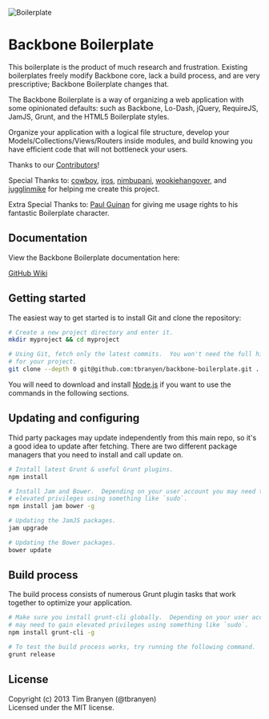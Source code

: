 ![Boilerplate](https://github.com/tbranyen/backbone-boilerplate/raw/assets/header.png)

Backbone Boilerplate
====================

This boilerplate is the product of much research and frustration.  Existing
boilerplates freely modify Backbone core, lack a build process, and are very
prescriptive; Backbone Boilerplate changes that.

The Backbone Boilerplate is a way of organizing a web application with some
opinionated defaults: such as Backbone, Lo-Dash, jQuery, RequireJS, JamJS,
Grunt, and the HTML5 Boilerplate styles.

Organize your application with a logical file structure, develop your
Models/Collections/Views/Routers inside modules, and build knowing you have
efficient code that will not bottleneck your users.

Thanks to our
[Contributors](https://github.com/tbranyen/backbone-boilerplate/contributors)!

Special Thanks to: [cowboy](http://github.com/cowboy),
[iros](http://github.com/iros), [nimbupani](http://github.com/nimbupani),
[wookiehangover](http://github.com/wookiehangover), and
[jugglinmike](http://github.com/jugglinmike) for helping me create this project.

Extra Special Thanks to: [Paul Guinan](http://bigredhair.com/work/paul.html)
for giving me usage rights to his fantastic Boilerplate character.

## Documentation ##

View the Backbone Boilerplate documentation here:

[GitHub Wiki](https://github.com/tbranyen/backbone-boilerplate/wiki)

## Getting started ##

The easiest way to get started is to install Git and clone the repository:

``` bash
# Create a new project directory and enter it.
mkdir myproject && cd myproject

# Using Git, fetch only the latest commits.  You won't need the full history
# for your project.
git clone --depth 0 git@github.com:tbranyen/backbone-boilerplate.git .
```

You will need to download and install [Node.js](http://nodejs.org/) if you want
to use the commands in the following sections.

## Updating and configuring ##

Thid party packages may update independently from this main repo, so it's a
good idea to update after fetching.  There are two different package managers
that you need to install and call update on.

``` bash
# Install latest Grunt & useful Grunt plugins.
npm install

# Install Jam and Bower.  Depending on your user account you may need to gain
# elevated privileges using something like `sudo`.
npm install jam bower -g

# Updating the JamJS packages.
jam upgrade

# Updating the Bower packages.
bower update
```

## Build process ##

The build process consists of numerous Grunt plugin tasks that work together
to optimize your application.

``` bash
# Make sure you install grunt-cli globally.  Depending on your user account you
# may need to gain elevated privileges using something like `sudo`.
npm install grunt-cli -g

# To test the build process works, try running the following command.
grunt release
```

## License ##
Copyright (c) 2013 Tim Branyen (@tbranyen)  
Licensed under the MIT license.
